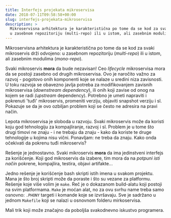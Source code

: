 ```yaml
---
title: Interfejs projekata mikroservisa
date: 2018-07-11T09:58:58+00:00
slug: interfejs-projekata-mikroservisa
description: >
  Mikroservisna arhitektura je karakteristična po tome da se kod za svaki mikroservis drži odvojeno:
  u zasebnom repozitoriju (multi-repo) ili u istom, ali zasebnim modulima (mono-repo).
---
```


Mikroservisna arhitektura je karakteristična po tome da se kod za svaki mikroservis drži odvojeno: u zasebnom repozitoriju (_multi-repo_) ili u istom, ali zasebnim modulima (_mono-repo_).

Svaki mikroservis **mora** da bude nezavisan! Ceo _lifecycle_ mikroservisa mora da se postoji zasebno od drugih mikroservisa. Ovo je naročito važno za razvoj - pogotovo onih komponenti koje se nalaze u sredini niza zavisnosti. U toku razvoja se obavezno javlja potreba za modifikovanjem zavisnih mikroservisa (_downstream dependency_), ili onih koji zavise od onog na kojem se radi _(upstream_ dependency). Potrebno je umeti napraviti i pokrenuti 'tuđi' mikroservis, promeniti verziju, objaviti snapshot verziju i sl. Pokazuje se da je ovo ozbiljan problem koji se često ne adresira na pravi način.

Lepota mikroservisa je sloboda u razvoju. Svaki mikroservis može da koristi koju god tehnologiju za kompajliranje, razvoj i sl. Problem je u tome što drugi timovi ne znaju - i ne trebaju da znaju - kako da koriste te druge tehnologije u kojima nisu vični. Ponavljam: ne treba da znaju. Kako onda očekivati da pokrenu tuđi mikroservis?

Rešenje je jednostavno. Svaki mikroservis **mora** da ima jedinstveni interfejs za korišćenje. Koji god mikroservis da izabere, tim mora da na _potpuni isti način_ pokrene, kompajlira, testira, objavi artifakte...

Jedno rešenje je korišćenje bash skripti istih imena u svakom projektu. Mana je što broj skripti može da poraste i što su vezane za platformu. Rešenje koje više volim je `make`. Reč je o dokazanom build-alatu koji postoji na svim platformama. `Make` je moćan alat, no za ovu svrhu name treba samo osnovno: `.PHONY` targeti i komande koje se izvršavaju. Sve je sadržano u jednom `Makefile` koji se nalazi u osnovnom folderu mirkoservisa.

Mali trik koji može značajno da poboljša svakodnevno iskustvo programera.
